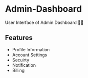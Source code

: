# Admin-Dashboard
User Interface of Admin Dashboard 👨‍💻

## Features 
* Profile Information
* Account Settings
* Secuirty
* Notification
* Billing

